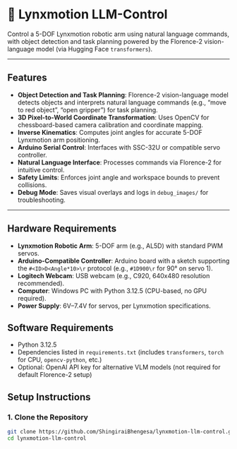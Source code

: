 # 🦾 Lynxmotion LLM-Control

Control a 5-DOF Lynxmotion robotic arm using natural language commands, with object detection and task planning powered by the Florence-2 vision-language model (via Hugging Face `transformers`).

---

## Features

- **Object Detection and Task Planning**: Florence-2 vision-language model detects objects and interprets natural language commands (e.g., “move to red object”, “open gripper”) for task planning.
- **3D Pixel-to-World Coordinate Transformation**: Uses OpenCV for chessboard-based camera calibration and coordinate mapping.
- **Inverse Kinematics**: Computes joint angles for accurate 5-DOF Lynxmotion arm positioning.
- **Arduino Serial Control**: Interfaces with SSC-32U or compatible servo controller.
- **Natural Language Interface**: Processes commands via Florence-2 for intuitive control.
- **Safety Limits**: Enforces joint angle and workspace bounds to prevent collisions.
- **Debug Mode**: Saves visual overlays and logs in `debug_images/` for troubleshooting.

---

## Hardware Requirements

- **Lynxmotion Robotic Arm**: 5-DOF arm (e.g., AL5D) with standard PWM servos.
- **Arduino-Compatible Controller**: Arduino board with a sketch supporting the `#<ID>D<Angle*10>\r` protocol (e.g., `#1D900\r` for 90° on servo 1).
- **Logitech Webcam**: USB webcam (e.g., C920, 640x480 resolution recommended).
- **Computer**: Windows PC with Python 3.12.5 (CPU-based, no GPU required).
- **Power Supply**: 6V–7.4V for servos, per Lynxmotion specifications.

## Software Requirements

- Python 3.12.5
- Dependencies listed in `requirements.txt` (includes `transformers`, `torch` for CPU, `opencv-python`, etc.)
- Optional: OpenAI API key for alternative VLM models (not required for default Florence-2 setup)


## Setup Instructions

### 1. Clone the Repository

```bash
git clone https://github.com/ShingiraiBhengesa/lynxmotion-llm-control.git
cd lynxmotion-llm-control